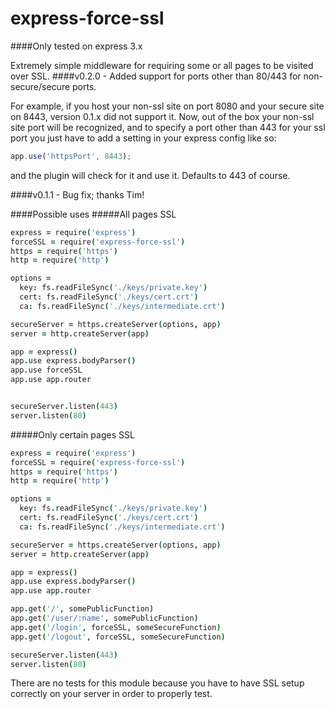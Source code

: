 express-force-ssl
=================
####Only tested on express 3.x

Extremely simple middleware for requiring some or all pages
to be visited over SSL.
####v0.2.0 - Added support for ports other than 80/443 for non-secure/secure ports.

For example, if you host your non-ssl site on port 8080 and your secure site on 8443, version 0.1.x did not support it.
Now, out of the box your non-ssl site port will be recognized, and to specify a port other than 443 for your ssl port
you just have to add a setting in your express config like so:
````javascript
app.use('httpsPort', 8443);
````
and the plugin will check for it and use it. Defaults to 443 of course.

####v0.1.1 - Bug fix; thanks Tim!


####Possible uses
#####All pages SSL
```coffeescript
express = require('express')
forceSSL = require('express-force-ssl')
https = require('https')
http = require('http')

options =
  key: fs.readFileSync('./keys/private.key')
  cert: fs.readFileSync('./keys/cert.crt')
  ca: fs.readFileSync('./keys/intermediate.crt')

secureServer = https.createServer(options, app)
server = http.createServer(app)

app = express()
app.use express.bodyParser()
app.use forceSSL
app.use app.router


secureServer.listen(443)
server.listen(80)

```

#####Only certain pages SSL
```coffeescript
express = require('express')
forceSSL = require('express-force-ssl')
https = require('https')
http = require('http')

options =
  key: fs.readFileSync('./keys/private.key')
  cert: fs.readFileSync('./keys/cert.crt')
  ca: fs.readFileSync('./keys/intermediate.crt')

secureServer = https.createServer(options, app)
server = http.createServer(app)

app = express()
app.use express.bodyParser()
app.use app.router

app.get('/', somePublicFunction)
app.get('/user/:name', somePublicFunction)
app.get('/login', forceSSL, someSecureFunction)
app.get('/logout', forceSSL, someSecureFunction)

secureServer.listen(443)
server.listen(80)

```

There are no tests for this module because you have to have SSL setup correctly on your server in order to
properly test.
